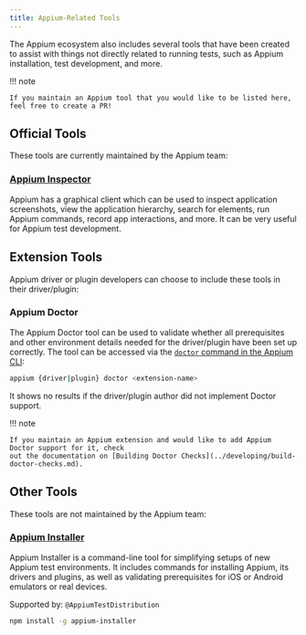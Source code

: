 ```yaml
---
title: Appium-Related Tools
---
```


The Appium ecosystem also includes several tools that have been created to assist with things not
directly related to running tests, such as Appium installation, test development, and more.

!!! note

    If you maintain an Appium tool that you would like to be listed here, feel free to create a PR!

## Official Tools

These tools are currently maintained by the Appium team:

### [Appium Inspector](https://appium.github.io/appium-inspector/)

Appium has a graphical client which can be used to inspect application screenshots, view the
application hierarchy, search for elements, run Appium commands, record app interactions, and more.
It can be very useful for Appium test development.

## Extension Tools

Appium driver or plugin developers can choose to include these tools in their driver/plugin:

### Appium Doctor

The Appium Doctor tool can be used to validate whether all prerequisites and other environment
details needed for the driver/plugin have been set up correctly. The tool can be accessed via the
[`doctor` command in the Appium CLI](../cli/extensions.md#doctor):

```sh
appium {driver|plugin} doctor <extension-name>
```

It shows no results if the driver/plugin author did not implement Doctor support.

!!! note

    If you maintain an Appium extension and would like to add Appium Doctor support for it, check
    out the documentation on [Building Doctor Checks](../developing/build-doctor-checks.md).

## Other Tools

These tools are not maintained by the Appium team:

### [Appium Installer](https://github.com/AppiumTestDistribution/appium-installer)

Appium Installer is a command-line tool for simplifying setups of new Appium test environments.
It includes commands for installing Appium, its drivers and plugins, as well as validating
prerequisites for iOS or Android emulators or real devices.

Supported by: `@AppiumTestDistribution`

```sh title="Install This Tool"
npm install -g appium-installer
```
